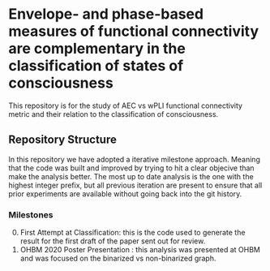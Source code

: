 # Envelope- and phase-based measures of functional connectivity are complementary in the classification of states of consciousness
This repository is for the study of AEC vs wPLI functional connectivity metric and their relation to the classification of consciousness. 

## Repository Structure
In this repository we have adopted a iterative milestone approach. Meaning that the code was built and improved by trying to hit a clear objecive than make the analysis better. The most up to date analysis is the one with the highest integer prefix, but all previous iteration are present to ensure that all prior experiments are available without going back into the git history.

### Milestones
0. First Attempt at Classification: this is the code used to generate the result for the first draft of the paper sent out for review.
1. OHBM 2020 Poster Presentation : this analysis was presented at OHBM and was focused on the binarized vs non-binarized graph.
